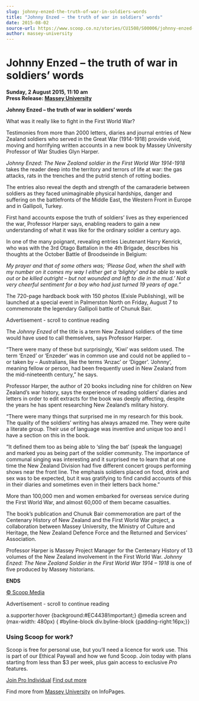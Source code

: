 ```yaml
---
slug: johnny-enzed-the-truth-of-war-in-soldiers-words
title: "Johnny Enzed – the truth of war in soldiers’ words"
date: 2015-08-02
source-url: https://www.scoop.co.nz/stories/CU1508/S00006/johnny-enzed-the-truth-of-war-in-soldiers-words.htm
author: massey-university
---
```

Johnny Enzed – the truth of war in soldiers’ words
==================================================

**Sunday, 2 August 2015, 11:10 am**  
**Press Release: [Massey University](https://info.scoop.co.nz/Massey_University)**

**Johnny Enzed – the truth of war in soldiers’ words**

What was it really like to fight in the First World War?

Testimonies from more than 2000 letters, diaries and journal entries of New Zealand soldiers who served in the Great War (1914-1918) provide vivid, moving and horrifying written accounts in a new book by Massey University Professor of War Studies Glyn Harper.

_Johnny Enzed: The New Zealand soldier in the First World War 1914-1918_ takes the reader deep into the territory and terrors of life at war: the gas attacks, rats in the trenches and the putrid stench of rotting bodies.

The entries also reveal the depth and strength of the camaraderie between soldiers as they faced unimaginable physical hardships, danger and suffering on the battlefronts of the Middle East, the Western Front in Europe and in Gallipoli, Turkey.

First hand accounts expose the truth of soldiers’ lives as they experienced the war, Professor Harper says, enabling readers to gain a new understanding of what it was like for the ordinary soldier a century ago.

In one of the many poignant, revealing entries Lieutenant Harry Kenrick, who was with the 3rd Otago Battalion in the 4th Brigade, describes his thoughts at the October Battle of Broodseinde in Belgium:

_My prayer and that of some others was; ‘Please God, when the shell with my number on it comes my way I either get a ‘blighty’ and be able to walk out or be killed outright – but not wounded and left to die in the mud.’ Not a very cheerful sentiment for a boy who had just turned 19 years of age.”_  
  
The 720-page hardback book with 150 photos (Exisle Publishing), will be launched at a special event in Palmerston North on Friday, August 7 to commemorate the legendary Gallipoli battle of Chunuk Bair.

Advertisement - scroll to continue reading





The _Johnny Enzed_ of the title is a term New Zealand soldiers of the time would have used to call themselves, says Professor Harper.

“There were many of these but surprisingly, ‘Kiwi’ was seldom used. The term ‘Enzed’ or ‘Enzeder’ was in common use and could not be applied to – or taken by – Australians, like the terms ‘Anzac’ or ‘Digger’. ‘Johnny’, meaning fellow or person, had been frequently used in New Zealand from the mid-nineteenth century,” he says.

Professor Harper, the author of 20 books including nine for children on New Zealand’s war history, says the experience of reading soldiers’ diaries and letters in order to edit extracts for the book was deeply affecting, despite the years he has spent researching New Zealand’s military history.

“There were many things that surprised me in my research for this book. The quality of the soldiers’ writing has always amazed me. They were quite a literate group. Their use of language was inventive and unique too and I have a section on this in the book.

“It defined them too as being able to ‘sling the bat’ (speak the language) and marked you as being part of the soldier community. The importance of communal singing was interesting and it surprised me to learn that at one time the New Zealand Division had five different concert groups performing shows near the front line. The emphasis soldiers placed on food, drink and sex was to be expected, but it was gratifying to find candid accounts of this in their diaries and sometimes even in their letters back home.”

More than 100,000 men and women embarked for overseas service during the First World War, and almost 60,000 of them became casualties.

The book’s publication and Chunuk Bair commemoration are part of the Centenary History of New Zealand and the First World War project, a collaboration between Massey University, the Ministry of Culture and Heritage, the New Zealand Defence Force and the Returned and Services’ Association.

Professor Harper is Massey Project Manager for the Centenary History of 13 volumes of the New Zealand involvement in the First World War. _Johnny Enzed: The New Zealand Soldier in the First World War 1914 – 1918_ is one of five produced by Massey historians.

**ENDS**

  

[© Scoop Media](http://www.scoop.co.nz/about/terms.html)  

Advertisement - scroll to continue reading



a.supporter:hover {background:#EC4438!important;} @media screen and (max-width: 480px) { #byline-block div.byline-block {padding-right:16px;}}

### Using Scoop for work?

Scoop is free for personal use, but you’ll need a licence for work use. This is part of our Ethical Paywall and how we fund Scoop. Join today with plans starting from less than $3 per week, plus gain access to exclusive _Pro_ features.  
  
[Join Pro Individual](https://pro.scoop.co.nz/Individual/?from=ProIn24) [Find out more](https://pro.scoop.co.nz/using-scoop-for-work/?from=ProIn24)

Find more from [Massey University](https://info.scoop.co.nz/Massey_University) on InfoPages.